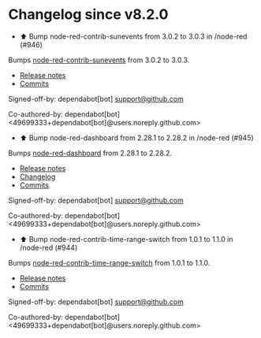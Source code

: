 # Changelog since v8.2.0
- ⬆️ Bump node-red-contrib-sunevents from 3.0.2 to 3.0.3 in /node-red (#946)

Bumps [node-red-contrib-sunevents](https://github.com/freakent/node-red-contrib-sunevents) from 3.0.2 to 3.0.3.
- [Release notes](https://github.com/freakent/node-red-contrib-sunevents/releases)
- [Commits](https://github.com/freakent/node-red-contrib-sunevents/compare/3.0.2...v3.0.3)

Signed-off-by: dependabot[bot] <support@github.com>

Co-authored-by: dependabot[bot] <49699333+dependabot[bot]@users.noreply.github.com> 
- ⬆️ Bump node-red-dashboard from 2.28.1 to 2.28.2 in /node-red (#945)

Bumps [node-red-dashboard](https://github.com/node-red/node-red-dashboard) from 2.28.1 to 2.28.2.
- [Release notes](https://github.com/node-red/node-red-dashboard/releases)
- [Changelog](https://github.com/node-red/node-red-dashboard/blob/master/CHANGELOG.md)
- [Commits](https://github.com/node-red/node-red-dashboard/compare/2.28.1...2.28.2)

Signed-off-by: dependabot[bot] <support@github.com>

Co-authored-by: dependabot[bot] <49699333+dependabot[bot]@users.noreply.github.com> 
- ⬆️ Bump node-red-contrib-time-range-switch from 1.0.1 to 1.1.0 in /node-red (#944)

Bumps [node-red-contrib-time-range-switch](https://github.com/biddster/node-red-contrib-time-range-switch) from 1.0.1 to 1.1.0.
- [Release notes](https://github.com/biddster/node-red-contrib-time-range-switch/releases)
- [Commits](https://github.com/biddster/node-red-contrib-time-range-switch/compare/1.0.1...1.1.0)

Signed-off-by: dependabot[bot] <support@github.com>

Co-authored-by: dependabot[bot] <49699333+dependabot[bot]@users.noreply.github.com> 
